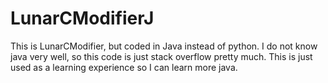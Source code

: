# LunarCModifierJ
This is LunarCModifier, but coded in Java instead of python. I do not know java very well, so this code is just stack overflow pretty much. This is just used as a learning experience so I can learn more java.
